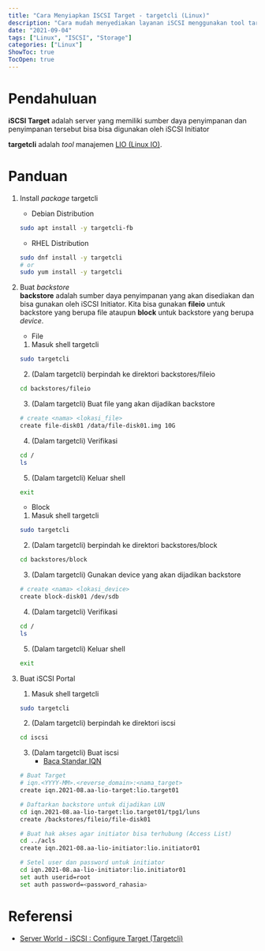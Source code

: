 ```yaml
---
title: "Cara Menyiapkan ISCSI Target - targetcli (Linux)"
description: "Cara mudah menyediakan layanan iSCSI menggunakan tool targetcli"
date: "2021-09-04"
tags: ["Linux", "ISCSI", "Storage"]
categories: ["Linux"]
ShowToc: true
TocOpen: true
---
```


# Pendahuluan
**iSCSI Target** adalah server yang memiliki sumber daya penyimpanan dan penyimpanan tersebut bisa bisa digunakan oleh iSCSI Initiator

**targetcli** adalah _tool_ manajemen [LIO (Linux IO)](http://linux-iscsi.org/wiki/LIO). 

# Panduan
1. Install _package_ targetcli
    - Debian Distribution
    ```bash
    sudo apt install -y targetcli-fb
    ```

    - RHEL Distribution
    ```bash
    sudo dnf install -y targetcli
    # or
    sudo yum install -y targetcli
    ```

2. Buat _backstore_  
**backstore** adalah sumber daya penyimpanan yang akan disediakan dan bisa gunakan oleh iSCSI Initiator. Kita bisa gunakan **fileio** untuk backstore yang berupa file ataupun **block** untuk backstore yang berupa _device_.
   - File
   1. Masuk shell targetcli
   ```bash
   sudo targetcli
   ``` 

   2. (Dalam targetcli) berpindah ke direktori backstores/fileio
   ```bash
   cd backstores/fileio
   ```

   3. (Dalam targetcli) Buat file yang akan dijadikan backstore
   ```bash
   # create <nama> <lokasi_file>
   create file-disk01 /data/file-disk01.img 10G
   ```

   4. (Dalam targetcli) Verifikasi
   ```bash
   cd /
   ls
   ```

   5. (Dalam targetcli) Keluar shell
   ```bash
   exit
   ```

   - Block
   1. Masuk shell targetcli
   ```bash
   sudo targetcli
   ``` 

   2. (Dalam targetcli) berpindah ke direktori backstores/block
   ```bash
   cd backstores/block
   ```

   3. (Dalam targetcli) Gunakan device yang akan dijadikan backstore
   ```bash
   # create <nama> <lokasi_device>
   create block-disk01 /dev/sdb
   ```

   4. (Dalam targetcli) Verifikasi
   ```bash
   cd /
   ls
   ```

   5. (Dalam targetcli) Keluar shell
   ```bash
   exit
   ```

3. Buat iSCSI Portal
   1. Masuk shell targetcli
   ```bash
   sudo targetcli
   ``` 

   2. (Dalam targetcli) berpindah ke direktori iscsi
   ```bash
   cd iscsi
   ```

   3. (Dalam targetcli) Buat iscsi
       - [Baca Standar IQN](https://datatracker.ietf.org/doc/html/rfc3720#section-3.2.6.3.1)
   ```bash
   # Buat Target
   # iqn.<YYYY-MM>.<reverse_domain>:<nama_target>
   create iqn.2021-08.aa-lio-target:lio.target01

   # Daftarkan backstore untuk dijadikan LUN
   cd iqn.2021-08.aa-lio-target:lio.target01/tpg1/luns
   create /backstores/fileio/file-disk01

   # Buat hak akses agar initiator bisa terhubung (Access List)
   cd ../acls
   create iqn.2021-08.aa-lio-initiator:lio.initiator01

   # Setel user dan password untuk initiator
   cd iqn.2021-08.aa-lio-initiator:lio.initiator01
   set auth userid=root
   set auth password=<password_rahasia>
   ```

# Referensi
- [Server World - iSCSI : Configure Target (Targetcli)](https://www.server-world.info/en/note?os=Debian_11&p=iscsi&f=1)
